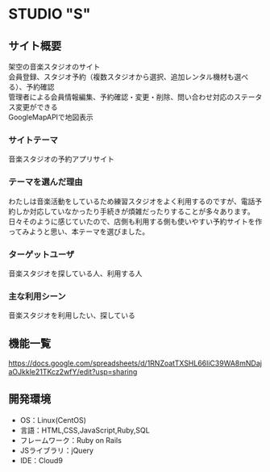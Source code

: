# STUDIO "S"

## サイト概要
架空の音楽スタジオのサイト<br>
会員登録、スタジオ予約（複数スタジオから選択、追加レンタル機材も選べる）、予約確認<br>
管理者による会員情報編集、予約確認・変更・削除、問い合わせ対応のステータス変更ができる<br>
GoogleMapAPIで地図表示<br>

### サイトテーマ
音楽スタジオの予約アプリサイト

### テーマを選んだ理由
わたしは音楽活動をしているため練習スタジオをよく利用するのですが、電話予約しか対応していなかったり手続きが煩雑だったりすることが多々あります。日々そのように感じていたので、店側も利用する側も使いやすい予約サイトを作ってみようと思い、本テーマを選びました。

### ターゲットユーザ
音楽スタジオを探している人、利用する人

### 主な利用シーン
音楽スタジオを利用したい、探している

## 機能一覧
https://docs.google.com/spreadsheets/d/1RNZoatTXSHL66liC39WA8mNDajaOJkkle21TKcz2wfY/edit?usp=sharing

## 開発環境
- OS：Linux(CentOS)
- 言語：HTML,CSS,JavaScript,Ruby,SQL
- フレームワーク：Ruby on Rails
- JSライブラリ：jQuery
- IDE：Cloud9
